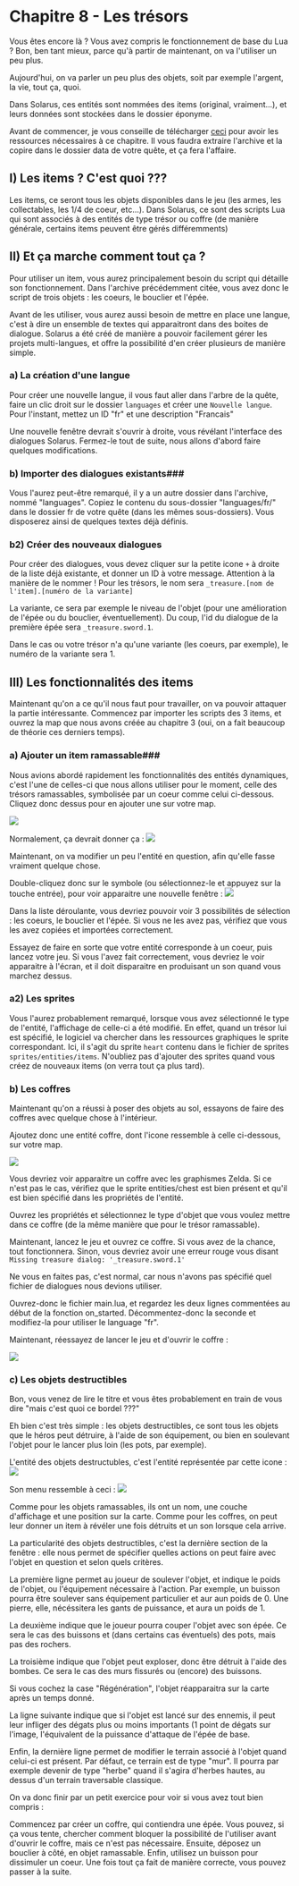 # Chapitre 8 - Les trésors #

Vous êtes encore là ? Vous avez compris le fonctionnement de base du Lua ? Bon, ben tant mieux, parce qu'à partir de maintenant, on va l'utiliser un peu plus.

Aujourd'hui, on va parler un peu plus des objets, soit par exemple l'argent, la vie, tout ça, quoi.

Dans Solarus, ces entités sont nommées des items (original, vraiment...), et leurs données sont stockées dans le dossier éponyme.

Avant de commencer, je vous conseille de télécharger [ceci](http://www.solarus-games.org/tuto/fr/basics/ep8_ressources.zip) pour avoir les ressources nécessaires à ce chapitre. Il vous faudra extraire l'archive et la copire dans le dossier data de votre quête, et ça fera l'affaire.

## I) Les items ? C'est quoi ??? ##

Les items, ce seront tous les objets disponibles dans le jeu (les armes, les collectables, les 1/4 de coeur, etc...). Dans Solarus, ce sont des scripts Lua qui sont associés à des entités de type trésor ou coffre (de manière générale, certains items peuvent être gérés différemments)

## II) Et ça marche comment tout ça ? ##

Pour utiliser un item, vous aurez principalement besoin du script qui détaille son fonctionnement.
Dans l'archive précédemment citée, vous avez donc le script de trois objets : les coeurs, le bouclier et l'épée.

Avant de les utiliser, vous aurez aussi besoin de mettre en place une langue, c'est à dire un ensemble de textes qui apparaitront dans des boites de dialogue. Solarus a été créé de manière a pouvoir facilement gérer les projets multi-langues, et offre la possibilité d'en créer plusieurs de manière simple.

### a) La création d'une langue ###

Pour créer une nouvelle langue, il vous faut aller dans l'arbre de la quête, faire un clic droit sur le dossier `languages` et créer une `Nouvelle langue`. Pour l'instant, mettez un ID "fr" et une description "Francais"

Une nouvelle fenêtre devrait s'ouvrir à droite, vous révélant l'interface des dialogues Solarus. Fermez-le tout de suite, nous allons d'abord faire quelques modifications.


### b) Importer des dialogues existants###

Vous l'aurez peut-être remarqué, il y a un autre dossier dans l'archive, nommé "languages". Copiez le contenu du sous-dossier "languages/fr/" dans le dossier fr de votre quête (dans les mêmes sous-dossiers). Vous disposerez ainsi de quelques textes déjà définis.

### b2) Créer des nouveaux dialogues ###

Pour créer des dialogues, vous devez cliquer sur la petite icone `+` à droite de la liste déjà existante, et donner un ID à votre message. Attention à la manière de le nommer ! Pour les trésors, le nom sera `_treasure.[nom de l'item].[numéro de la variante]`

La variante, ce sera par exemple le niveau de l'objet (pour une amélioration de l'épée ou du bouclier, éventuellement). Du coup, l'id du dialogue de la première épée sera `_treasure.sword.1`.

Dans le cas ou votre trésor n'a qu'une variante (les coeurs, par exemple), le numéro de la variante sera 1.

## III) Les fonctionnalités des items ##

Maintenant qu'on a ce qu'il nous faut pour travailler, on va pouvoir attaquer la partie intéressante. Commencez par importer les scripts des 3 items, et ouvrez la map que nous avons créée au chapitre 3 (oui, on a fait beaucoup de théorie ces derniers temps).

### a) Ajouter un item ramassable###

Nous avions abordé rapidement les fonctionnalités des entités dynamiques, c'est l'une de celles-ci que nous allons utiliser pour le moment, celle des trésors ramassables, symbolisée par un coeur comme celui ci-dessous. Cliquez donc dessus pour en ajouter une sur votre map.

![](images/pickable.png)

Normalement, ça devrait donner ça : ![](images/empty_entity.png)

Maintenant, on va modifier un peu l'entité en question, afin qu'elle fasse vraiment quelque chose.

Double-cliquez donc sur le symbole (ou sélectionnez-le et appuyez sur la touche entrée), pour voir apparaitre une nouvelle fenêtre : ![](images/properties.png)

Dans la liste déroulante, vous devriez pouvoir voir 3 possibilités de sélection : les coeurs, le bouclier et l'épée. Si vous ne les avez pas, vérifiez que vous les avez copiées et importées correctement.

Essayez de faire en sorte que votre entité corresponde à un coeur, puis lancez votre jeu. Si vous l'avez fait correctement, vous devriez le voir apparaitre à l'écran, et il doit disparaitre en produisant un son quand vous marchez dessus.

### a2) Les sprites ###

Vous l'aurez probablement remarqué, lorsque vous avez sélectionné le type de l'entité, l'affichage de celle-ci a été modifié. En effet, quand un trésor lui est spécifié, le logiciel va chercher dans les ressources graphiques le sprite correspondant. Ici, il s'agit du sprite `heart` contenu dans le fichier de sprites `sprites/entities/items`. N'oubliez pas d'ajouter des sprites quand vous créez de nouveaux items (on verra tout ça plus tard).

### b) Les coffres ###

Maintenant qu'on a réussi à poser des objets au sol, essayons de faire des coffres avec quelque chose à l'intérieur.

Ajoutez donc une entité coffre, dont l'icone ressemble à celle ci-dessous, sur votre map.

![](images/chest.png)

Vous devriez voir apparaitre un coffre avec les graphismes Zelda. Si ce n'est pas le cas, vérifiez que le sprite entities/chest est bien présent et qu'il est bien spécifié dans les propriétés de l'entité.

Ouvrez les propriétés et sélectionnez le type d'objet que vous voulez mettre dans ce coffre (de la même manière que pour le trésor ramassable).

Maintenant, lancez le jeu et ouvrez ce coffre. Si vous avez de la chance, tout fonctionnera. Sinon, vous devriez avoir une erreur rouge vous disant `Missing treasure dialog: '_treasure.sword.1'`

Ne vous en faites pas, c'est normal, car nous n'avons pas spécifié quel fichier de dialogues nous devions utiliser.

Ouvrez-donc le fichier main.lua, et regardez les deux lignes commentées au début de la fonction on_started. Décommentez-donc la seconde et modifiez-la pour utiliser le language "fr".

Maintenant, réessayez de lancer le jeu et d'ouvrir le coffre :

![](images/chest_open.png)

### c) Les objets destructibles ###

Bon, vous venez de lire le titre et vous êtes probablement en train de vous dire "mais c'est quoi ce bordel ???"

Eh bien c'est très simple : les objets destructibles, ce sont tous les objets que le héros peut détruire, à l'aide de son équipement, ou bien en soulevant l'objet pour le lancer plus loin (les pots, par exemple).

L'entité des objets destructubles, c'est l'entité représentée par cette icone : ![](images/breakable.png)

Son menu ressemble à ceci : ![](images/properties_break.png)

Comme pour les objets ramassables, ils ont un nom, une couche d'affichage et une position sur la carte. Comme pour les coffres, on peut leur donner un item à révéler une fois détruits et un son lorsque cela arrive.

La particularité des objets destructibles, c'est la dernière section de la fenêtre : elle nous permet de spécifier quelles actions on peut faire avec l'objet en question et selon quels critères. 

La première ligne permet au joueur de soulever l'objet, et indique le poids de l'objet, ou l'équipement nécessaire à l'action. Par exemple, un buisson pourra être soulever sans équipement particulier et aur aun poids de 0. Une pierre, elle, nécéssitera les gants de puissance, et aura un poids de 1.

La deuxième indique que le joueur pourra couper l'objet avec son épée. Ce sera le cas des buissons et (dans certains cas éventuels) des pots, mais pas des rochers.

La troisième indique que l'objet peut exploser, donc être détruit à l'aide des bombes. Ce sera le cas des murs fissurés ou (encore) des buissons.

Si vous cochez la case "Régénération", l'objet réapparaitra sur la carte après un temps donné.

La ligne suivante indique que si l'objet est lancé sur des ennemis, il peut leur infliger des dégats plus ou moins importants (1 point de dégats sur l'image, l'équivalent de la puissance d'attaque de l'épée de base.

Enfin, la dernière ligne permet de modifier le terrain associé à l'objet quand celui-ci est présent. Par défaut, ce terrain est de type "mur". Il pourra par exemple devenir de type "herbe" quand il s'agira d'herbes hautes, au dessus d'un terrain traversable classique.

On va donc finir par un petit exercice pour voir si vous avez tout bien compris :

Commencez par créer un coffre, qui contiendra une épée. Vous pouvez, si ça vous tente, chercher comment bloquer la possibilité de l'utiliser avant d'ouvrir le coffre, mais ce n'est pas nécessaire. Ensuite, déposez un bouclier à côté, en objet ramassable. Enfin, utilisez un buisson pour dissimuler un coeur. Une fois tout ça fait de manière correcte, vous pouvez passer à la suite.